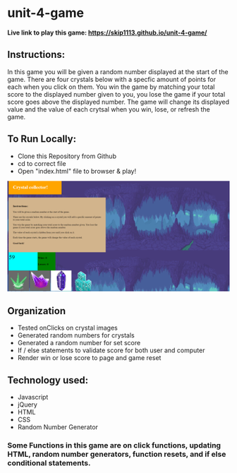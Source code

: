 # unit-4-game

**Live link to play this game: https://skip1113.github.io/unit-4-game/**

## Instructions:
 In this game you will be given a random number displayed at the start of the game.
 There are four crystals below with a specfic amount of points for each when you click on them.
 You win the game by matching your total score to the displayed number given to you, you lose the game if your total score goes above the displayed number.
 The game will change its displayed value and the value of each crytsal when you win, lose, or refresh the game.

## To Run Locally:
* Clone this Repository from Github
* cd to correct file
* Open "index.html" file to browser & play!

![](/assets/images/home-img.png)

## Organization 
* Tested onClicks on crystal images
* Generated random numbers for crystals
* Generated a random number for set score
* If / else statements to validate score for both user and computer
* Render win or lose score to page and game reset

## Technology used:
* Javascript
* jQuery
* HTML
* CSS
* Random Number Generator

### Some Functions in this game are on click functions, updating HTML, random number generators, function resets, and if else conditional statements.